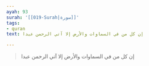 ```yaml
---
ayah: 93
surah: '[[019-Surah|سورة]]'
tags:
- quran
text: إن كل من في السماوات والأرض إلا آتي الرحمن عبدا

---
```

> إن كل من في السماوات والأرض إلا آتي الرحمن عبدا

